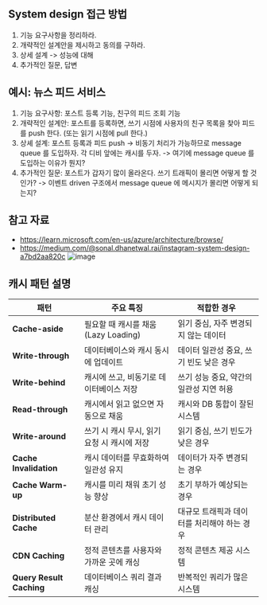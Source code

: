 ## System design 접근 방법
1. 기능 요구사항을 정리하라.
2. 개략적인 설계안을 제시하고 동의를 구하라.
3. 상세 설계 -> 성능에 대해
4. 추가적인 질문, 답변

## 예시: 뉴스 피드 서비스
1. 기능 요구사항: 포스트 등록 기능, 친구의 피드 조회 기능
2. 개략적인 설계안: 포스트를 등록하면, 쓰기 시점에 사용자의 친구 목록을 찾아 피드를 push 한다. (또는 읽기 시점에 pull 한다.)
3. 상셰 설계: 포스트 등록과 피드 push -> 비동기 처리가 가능하므로 message queue 를 도입하자. 각 디비 앞에는 캐시를 두자.
  -> 여기에 message queue 를 도입하는 이유가 뭔지? 
4. 추가적인 질문: 포스트가 갑자기 많이 올라온다. 쓰기 트래픽이 몰리면 어떻게 할 것인가?
  -> 이벤트 driven 구조에서 message queue 에 메시지가 몰리면 어떻게 되는지?

## 참고 자료
- https://learn.microsoft.com/en-us/azure/architecture/browse/
- https://medium.com/@sonal.dhanetwal.rai/instagram-system-design-a7bd2aa820c
![image](https://github.com/user-attachments/assets/76383728-b3d4-4c5d-9f86-74f39fa337db)

## 캐시 패턴 설명
| **패턴**               | **주요 특징**                               | **적합한 경우**                                |
|------------------------|---------------------------------------------|-----------------------------------------------|
| **Cache-aside**        | 필요할 때 캐시를 채움 (Lazy Loading)        | 읽기 중심, 자주 변경되지 않는 데이터           |
| **Write-through**      | 데이터베이스와 캐시 동시에 업데이트         | 데이터 일관성 중요, 쓰기 빈도 낮은 경우         |
| **Write-behind**       | 캐시에 쓰고, 비동기로 데이터베이스 저장     | 쓰기 성능 중요, 약간의 일관성 지연 허용         |
| **Read-through**       | 캐시에서 읽고 없으면 자동으로 채움           | 캐시와 DB 통합이 잘된 시스템                   |
| **Write-around**       | 쓰기 시 캐시 무시, 읽기 요청 시 캐시에 저장 | 읽기 중심, 쓰기 빈도가 낮은 경우               |
| **Cache Invalidation** | 캐시 데이터를 무효화하여 일관성 유지         | 데이터가 자주 변경되는 경우                   |
| **Cache Warm-up**      | 캐시를 미리 채워 초기 성능 향상             | 초기 부하가 예상되는 경우                     |
| **Distributed Cache**  | 분산 환경에서 캐시 데이터 관리               | 대규모 트래픽과 데이터를 처리해야 하는 경우     |
| **CDN Caching**        | 정적 콘텐츠를 사용자와 가까운 곳에 캐싱     | 정적 콘텐츠 제공 시스템                       |
| **Query Result Caching** | 데이터베이스 쿼리 결과 캐싱               | 반복적인 쿼리가 많은 시스템                   |
